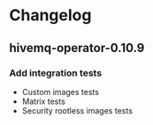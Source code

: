 # Changelog
## hivemq-operator-0.10.9
### Add integration tests
- Custom images tests
- Matrix tests
- Security rootless images tests